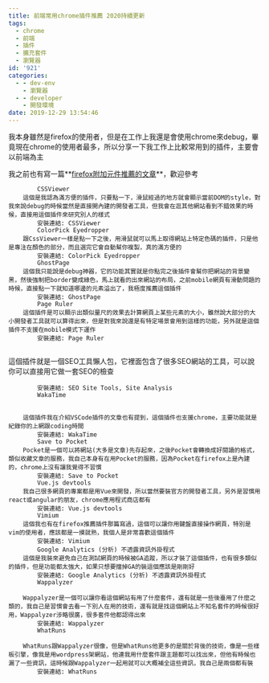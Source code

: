 ```yaml
---
title: 前端常用chrome插件推薦 2020持續更新
tags:
  - chrome
  - 前端
  - 插件
  - 擴充套件
  - 瀏覽器
id: '921'
categories:
  - - dev-env
    - 瀏覽器
  - - developer
    - 開發環境
date: 2019-12-29 13:54:46
---
```


我本身雖然是firefox的使用者，但是在工作上我還是會使用chrome來debug，畢竟現在chrome的使用者最多，所以分享一下我工作上比較常用到的插件，主要會以前端為主

我之前也有寫一篇**[firefox附加元件推薦的文章](https://blog.devcker.com/firefox-plugin-recommend/)**，歡迎參考



```
        CSSViewer       
    這個是我認為滿方便的插件，只要點一下，滑鼠經過的地方就會顯示當前DOM的style，對我來說debug的時候當然是直接開內建的開發者工具，但我會在逛其他網站看到不錯效果的時候，直接用這個插件來研究別人的樣式      
        安裝連結: CSSViewer
        ColorPick Eyedropper        
    跟CssViewer一樣是點一下之後，用滑鼠就可以馬上取得網站上特定色碼的插件，只是他是專注在顏色的部分，而且選完它會自動幫你複製，真的滿方便的     
        安裝連結: ColorPick Eyedropper
        GhostPage      
    這個我只能說是debug神器，它的功能其實就是你點完之後插件會幫你把網站的背景變黑，然後強制把border變成綠色，馬上就看的出來網站的布局，之前mobile網頁有滑動問題的時候，直接點一下就知道哪邊的元素溢出了，我極度推薦這個插件     
        安裝連結: GhostPage
        Page Ruler       
    這個插件是可以顯示出類似量尺的效果去計算網頁上某些元素的大小，雖然說大部分的大小開發者工具就可以算得出來，但是對我來說還是有特定場景會用到這樣的功能，另外就是這個插件不支援在mobile模式下運作       
        安裝連結: Page Ruler
        
```

[](https://chrome.google.com/webstore/detail/seo-site-tools-site-analy/femogmcmjpjkokoojcljkpfdifkpbbpp?utm_source=chrome-ntp-icon)

這個插件就是一個SEO工具懶人包，它裡面包含了很多SEO網站的工具，可以說你可以直接用它做一套SEO的檢查

```
        安裝連結: SEO Site Tools, Site Analysis
        WakaTime        
                                                                             
                                                                              
    這個插件我在介紹VSCode插件的文章也有提到，這個插件也支援chrome，主要功能就是紀錄你的上網跟coding時間      
        安裝連結: WakaTime
        Save to Pocket        
    Pocket是一個可以將網站(大多是文章)先存起來，之後Pocket會轉換成好閱讀的格式，類似收藏文章的服務，我自己本身有在用Pocket的服務，因為Pocket在firefox上是內建的，chrome上沒有讓我覺得不習慣      
        安裝連結: Save to Pocket
        Vue.js devtools       
    我自己很多網頁的專案都是用Vue來開發，所以當然要裝官方的開發者工具，另外是習慣用react或angular的朋友，chrome應用程式商店都有     
        安裝連結: Vue.js devtools
        Vimium        
    這個我也有在firefox推薦插件那篇寫過，這個可以讓你用鍵盤直接操作網頁，特別是vim的使用者，應該都是一摸就熟，我個人是非常喜歡這個插件     
        安裝連結: Vimium
        Google Analytics (分析) 不透露資訊外掛程式     
    這個是我裝來避免自己在測試網頁的時候被GA追蹤，所以才裝了這個插件，也有很多類似的插件，但是功能都太強大，如果只想要擋掉GA的裝這個應該是剛剛好     
        安裝連結: Google Analytics (分析) 不透露資訊外掛程式
        Wappalyzer        
                                                                               
    Wappalyzer是一個可以讓你看這個網站有用了什麼套件，還有就是一些後臺用了什麼之類的，我自己是習慣會去看一下別人在用的技術，還有就是找這個網站上不知名套件的時候很好用，Wappalyzer涉略很廣，很多套件他都認得出來     
        安裝連結: Wappalyzer​
        WhatRuns        
                                                                             
    WhatRuns跟Wappalyzer很像，但是WhatRuns他更多的是關於背後的技術，像是一些樣板引擎，像我是用wordpress架網站，他連我用什麼套件跟主題都可以找出來，但他有時候也漏了一些資訊，這時候跟Wappalyzer一起用就可以大概補全這些資訊，我自己是兩個都有裝     
        安裝連結: WhatRuns
```